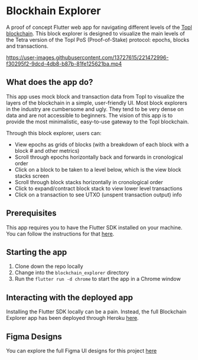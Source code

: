 # Blockhain Explorer

A proof of concept Flutter web app for navigating different levels of the [Topl blockchain](https://github.com/Topl). This block explorer is designed to visualize the main levels of the Tetra version of the Topl PoS (Proof-of-Stake) protocol: epochs, blocks and transactions. 


https://user-images.githubusercontent.com/13727615/221472996-f30295f2-9dcd-4db8-b87b-81fe125621ba.mp4


## What does the app do?
This app uses mock block and transaction data from Topl to visualize the layers of the blockchain in a simple, user-friendly UI. Most block explorers in the industry are cumbersome and ugly. They tend to be very dense on data and are not accessible to beginners. The vision of this app is to provide the most minimalistic, easy-to-use gateway to the Topl blockchain. 

Through this block explorer, users can:
- View epochs as grids of blocks (with a breakdown of each block with a block # and other metrics)
- Scroll through epochs horizontally back and forwards in cronological order
- Click on a block to be taken to a level below, which is the view block stacks screen
- Scroll through block stacks horizontally in cronological order
- Click to expand/contract block stack to view lower level transactions
- Click on a transaction to see UTXO (unspent transaction output) info

## Prerequisites
This app requires you to have the Flutter SDK installed on your machine. You can follow the instructions for that [here](https://block-explorer.herokuapp.com/).

## Starting the app

1. Clone down the repo locally
2. Change into the `blockchain_explorer` directory
3. Run the `flutter run -d chrome` to start the app in a Chrome window


## Interacting with the deployed app
Installing the Flutter SDK locally can be a pain. Instead, the full Blockchain Explorer app has been deployed through Heroku [here](https://block-explorer.herokuapp.com/).

## Figma Designs
You can explore the full Figma UI designs for this project [here](https://www.figma.com/file/BwXbnu4GsDDSXODR6sXj1i/Block-Explorer?node-id=6%3A8&t=Sy3NcREBeprg0AI6-1)
